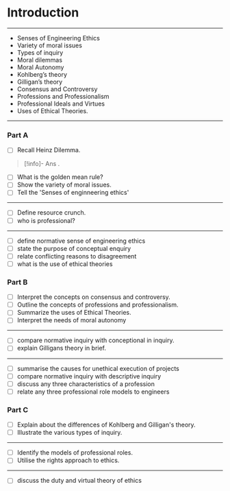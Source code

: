 # Introduction
--- 
- Senses of Engineering Ethics
- Variety of moral issues
- Types of inquiry
- Moral dilemmas
- Moral Autonomy
- Kohlberg’s theory
- Gilligan’s theory
- Consensus and Controversy
- Professions and Professionalism
- Professional Ideals and Virtues
- Uses of Ethical Theories.
---
### Part A
- [ ] Recall Heinz Dilemma.
> [!info]- Ans
> .
- [ ] What is the golden mean rule?
- [ ] Show the variety of moral issues.
- [ ] Tell the 'Senses of enginneering ethics'
---
- [ ] Define resource crunch.
- [ ] who is professional?
---
- [ ] define normative sense of engineering ethics
- [ ] state the purpose of conceptual enquiry
- [ ] relate conflicting reasons to disagreement
- [ ] what is the use of ethical theories

### Part B
- [ ] Interpret the concepts on consensus and controversy.
- [ ] Outline the concepts of professions and professionalism.
- [ ] Summarize the uses of Ethical Theories.
- [ ] Interpret the needs of moral autonomy
---
- [ ] compare normative inquiry with conceptional in inquiry.
- [ ] explain Gilligans theory in brief.
---
- [ ] summarise the causes for unethical execution of projects
- [ ] compare normative inquiry with descriptive inquiry
- [ ] discuss any three characteristics of a profession
- [ ] relate any three professional role models to engineers

### Part C
- [ ] Explain about the differences of Kohlberg and Gilligan's theory.
- [ ] Illustrate the various types of inquiry. 
---
- [ ] Identify the models of professional roles.
- [ ] Utilise the rights approach to ethics.
---
- [ ] discuss the duty and virtual theory of ethics

